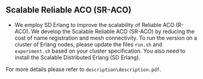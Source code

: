 Scalable Reliable ACO (SR-ACO)
----------------------------
* We employ SD Erlang to improve the scalability of Reliable ACO (R-ACO). We develop the Scalable Reliable ACO (SR-ACO) by reducing the cost of name registration and mesh connectivity.
To run the version on a cluster of Erlang nodes, please update the files `run.sh` and `experiment.sh` based on your cluster specification. You also need to install the Scalable Distributed Erlang (SD Erlang).

For more details please refer to `description\description.pdf`.
